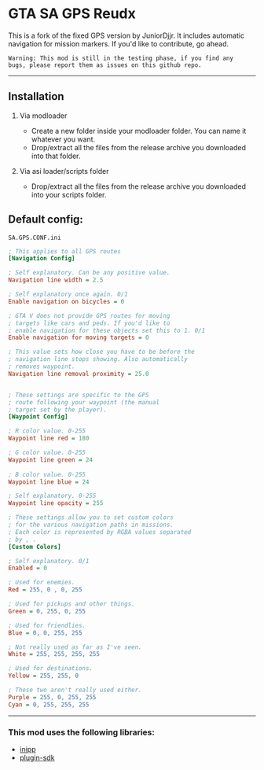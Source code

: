 # GTA SA GPS Reudx

This is a fork of the fixed GPS version by JuniorDjjr. It includes automatic navigation for mission markers.
If you'd like to contribute, go ahead.

    Warning: This mod is still in the testing phase, if you find any 
    bugs, please report them as issues on this github repo.

---

## Installation

1. Via modloader
    - Create a new folder inside your modloader folder. You can name it whatever you want.
    - Drop/extract all the files from the release archive you downloaded into that folder.

2. Via asi loader/scripts folder
    - Drop/extract all the files from the release archive you downloaded into your scripts folder.

## Default config:
`SA.GPS.CONF.ini`
```ini
; This applies to all GPS routes
[Navigation Config]

; Self explanatory. Can be any positive value.
Navigation line width = 2.5

; Self explanatory once again. 0/1
Enable navigation on bicycles = 0

; GTA V does not provide GPS routes for moving
; targets like cars and peds. If you'd like to
; enable navigation for these objects set this to 1. 0/1
Enable navigation for moving targets = 0

; This value sets how close you have to be before the
; navigation line stops showing. Also automatically
; removes waypoint. 
Navigation line removal proximity = 25.0


; These settings are specific to the GPS
; route following your waypoint (the manual
; target set by the player). 
[Waypoint Config]

; R color value. 0-255
Waypoint line red = 180

; G color value. 0-255
Waypoint line green = 24
 
; B color value. 0-255
Waypoint line blue = 24

; Self explanatory. 0-255
Waypoint line opacity = 255

; These settings allow you to set custom colors
; for the various navigation paths in missions.
; Each color is represented by RGBA values separated
; by , .
[Custom Colors]

; Self explanatory. 0/1
Enabled = 0

; Used for enemies.
Red = 255, 0 , 0, 255

; Used for pickups and other things.
Green = 0, 255, 0, 255

; Used for friendlies.
Blue = 0, 0, 255, 255

; Not really used as far as I've seen.
White = 255, 255, 255, 255

; Used for destinations.
Yellow = 255, 255, 0

; These two aren't really used either.
Purple = 255, 0, 255, 255
Cyan = 0, 255, 255, 255
```
---
### This mod uses the following libraries:
* [inipp](https://github.com/mcmtroffaes/inipp)
* [plugin-sdk](https://github.com/DK22Pac/plugin-sdk)